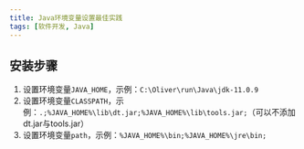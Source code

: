 ```yaml
---
title: Java环境变量设置最佳实践
tags: [软件开发, Java]
---
```


## 安装步骤

1. 设置环境变量`JAVA_HOME`，示例：`C:\Oliver\run\Java\jdk-11.0.9`
2. 设置环境变量`CLASSPATH`，示例：`.;%JAVA_HOME%\lib\dt.jar;%JAVA_HOME%\lib\tools.jar;`（可以不添加dt.jar与tools.jar）
3. 设置环境变量`path`，示例：`%JAVA_HOME%\bin;%JAVA_HOME%\jre\bin;`